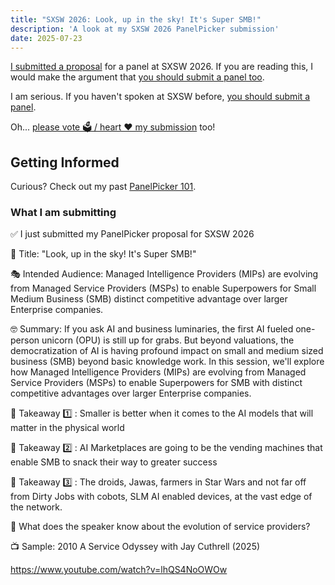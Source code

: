 ```yaml
---
title: "SXSW 2026: Look, up in the sky! It's Super SMB!"
description: 'A look at my SXSW 2026 PanelPicker submission'
date: 2025-07-23
---
```

[I submitted a proposal](https://participate.sxsw.com/flow/sxsw/sxsw26/community-voting-sxsw/page/community-voting/session/1750894477655001RMA9) for a panel at SXSW 2026. If you are reading this, I would make the argument that [you should submit a panel too](https://panelpicker.sxsw.com).

I am serious. If you haven't spoken at SXSW before, [you should submit a panel](https://panelpicker.sxsw.com).

Oh... [please vote 🗳️ / heart ❤️ my submission](https://participate.sxsw.com/flow/sxsw/sxsw26/community-voting-sxsw/page/community-voting/session/1750894477655001RMA9) too!

## Getting Informed

Curious? Check out my past [PanelPicker 101](/archive/sxsw-2025-senior-moments/).

### What I am submitting

✅ I just submitted my PanelPicker proposal for SXSW 2026

🦸 Title: "Look, up in the sky! It's Super SMB!"

🎭 Intended Audience: Managed Intelligence Providers (MIPs) are evolving from Managed Service Providers (MSPs) to enable Superpowers for Small Medium Business (SMB) distinct competitive advantage over larger Enterprise companies.

🤓 Summary: If you ask AI and business luminaries, the first AI fueled one-person unicorn (OPU) is still up for grabs. But beyond valuations, the democratization of AI is having profound impact on small and medium sized business (SMB) beyond basic knowledge work. In this session, we'll explore how Managed Intelligence Providers (MIPs) are evolving from Managed Service Providers (MSPs) to enable Superpowers for SMB with distinct competitive advantages over larger Enterprise companies.

🤔 Takeaway 1️⃣ : Smaller is better when it comes to the AI models that will matter in the physical world

🤔 Takeaway 2️⃣ : AI Marketplaces are going to be the vending machines that enable SMB to snack their way to greater success

🤔 Takeaway 3️⃣ : The droids, Jawas, farmers in Star Wars and not far off from Dirty Jobs with cobots, SLM AI enabled devices, at the vast edge of the network.

🧐 What does the speaker know about the evolution of service providers?

📺 Sample: 2010 A Service Odyssey with Jay Cuthrell (2025)

https://www.youtube.com/watch?v=lhQS4NoOWOw

